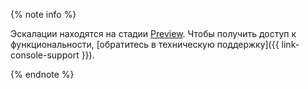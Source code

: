 {% note info %}

Эскалации находятся на стадии [Preview](../../overview/concepts/launch-stages.md). Чтобы получить доступ к функциональности, [обратитесь в техническую поддержку]({{ link-console-support }}).

{% endnote %}